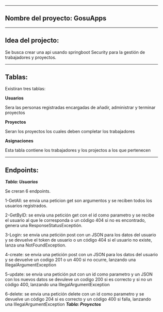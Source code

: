 ----
Nombre del proyecto: GosuApps
----

----
Idea del projecto:
----

Se busca crear una api usando springboot Security para la gestión de trabajadores y proyectos.

----
Tablas:
----

Existiran tres tablas:

**Usuarios**

Sera las personas registradas encargadas de añadir, administrar y terminar proyectos

**Proyectos**

Seran los proyectos los cuales deben completar los trabajadores

**Asignaciones**

Esta tabla contiene los trabajadores y los projectos a los que pertenecen

----
Endpoints:
----

***Tabla: Usuarios***

Se creran 6 endpoints.

  1-GetAll: se envia una peticion get son argumentos y se reciben todos los usuarios registrados.

  2-GetByID: se envia una petición get con el id como parametro y se recibe el usuario al que le corresponda o un código 404 si no es encontrado, genera una ResponseStatusExceptión.

  3-Login: se envia una petición post con un JSON para los datos del usuario y se devuelve el token de usuario o un código 404 si el usuario no existe, lanza una NotFoundException.

  4-create: se envia una petición post con un JSON para los datos del usuario y se devuelve un codigo 201 o un 400 si no ocurre, lanzando una IllegalArgumentException

  5-update: se envia una petición put con un id como parametro y un JSON con los nuevos datos se devuleve un codigo 200 si es correcto y si no un código 400, lanzando una IllegalArgumentException

  6-delete: se envia una petición delete con un id como parametro y se devuelve un código 204 si es correcto y un código 400 si falla, lanzando una IllegalArgumentException
***Tabla: Proyectos***













  
